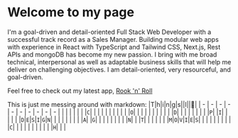# Welcome to my page

I'm a goal-driven and detail-oriented Full Stack Web Developer with a successful
track record as a Sales Manager. Building modular web apps with experience in
React with TypeScript and Tailwind CSS, Next.js, Rest APIs and mongoDB has
become my new passion. I bring with me broad technical, interpersonal as well
as adaptable business skills that will help me deliver on challenging objectives. I
am detail-oriented, very resourceful, and goal-driven.

Feel free to check out my latest app, [Rook 'n' Roll]([https://chess-app-six.vercel.app/])

This is just me messing around with markdown:
|T|h|i|n|g|s||I||💚|
| - | - | - | - | - | - | - | - | - | - |
| | | | | | |`C`| | | |
| | | | | | |`O`| | | |
| | | | | | |`D`| | | |
| | | | |`P`| |`I`| | | |
| |`D`|`E`|`S`|`I`|`G`|`N`| | | |
| | | | |`A`| |`G`| | | |
| | | | |`N`| | |`T`| | |
| | | |`M`|`O`|`V`|`I`|`E`|`S`| |
| | | | | | | |`C`| | |
| | | | | | | |`H`| | |
